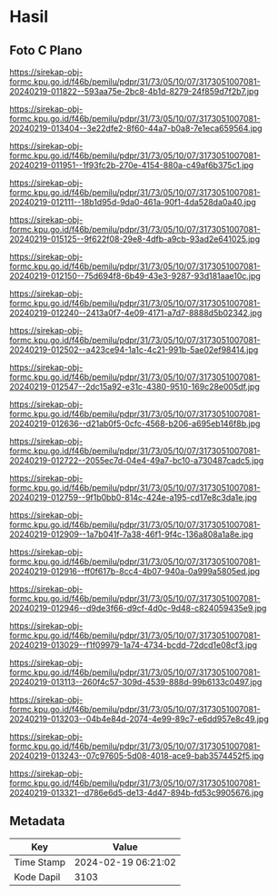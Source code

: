 # Hasil

## Foto C Plano

https://sirekap-obj-formc.kpu.go.id/f46b/pemilu/pdpr/31/73/05/10/07/3173051007081-20240219-011822--593aa75e-2bc8-4b1d-8279-24f859d7f2b7.jpg

https://sirekap-obj-formc.kpu.go.id/f46b/pemilu/pdpr/31/73/05/10/07/3173051007081-20240219-013404--3e22dfe2-8f60-44a7-b0a8-7e1eca659564.jpg

https://sirekap-obj-formc.kpu.go.id/f46b/pemilu/pdpr/31/73/05/10/07/3173051007081-20240219-011951--1f93fc2b-270e-4154-880a-c49af6b375c1.jpg

https://sirekap-obj-formc.kpu.go.id/f46b/pemilu/pdpr/31/73/05/10/07/3173051007081-20240219-012111--18b1d95d-9da0-461a-90f1-4da528da0a40.jpg

https://sirekap-obj-formc.kpu.go.id/f46b/pemilu/pdpr/31/73/05/10/07/3173051007081-20240219-015125--9f622f08-29e8-4dfb-a9cb-93ad2e641025.jpg

https://sirekap-obj-formc.kpu.go.id/f46b/pemilu/pdpr/31/73/05/10/07/3173051007081-20240219-012150--75d694f8-6b49-43e3-9287-93d181aae10c.jpg

https://sirekap-obj-formc.kpu.go.id/f46b/pemilu/pdpr/31/73/05/10/07/3173051007081-20240219-012240--2413a0f7-4e09-4171-a7d7-8888d5b02342.jpg

https://sirekap-obj-formc.kpu.go.id/f46b/pemilu/pdpr/31/73/05/10/07/3173051007081-20240219-012502--a423ce94-1a1c-4c21-991b-5ae02ef98414.jpg

https://sirekap-obj-formc.kpu.go.id/f46b/pemilu/pdpr/31/73/05/10/07/3173051007081-20240219-012547--2dc15a92-e31c-4380-9510-169c28e005df.jpg

https://sirekap-obj-formc.kpu.go.id/f46b/pemilu/pdpr/31/73/05/10/07/3173051007081-20240219-012636--d21ab0f5-0cfc-4568-b206-a695eb146f8b.jpg

https://sirekap-obj-formc.kpu.go.id/f46b/pemilu/pdpr/31/73/05/10/07/3173051007081-20240219-012722--2055ec7d-04e4-49a7-bc10-a730487cadc5.jpg

https://sirekap-obj-formc.kpu.go.id/f46b/pemilu/pdpr/31/73/05/10/07/3173051007081-20240219-012759--9f1b0bb0-814c-424e-a195-cd17e8c3da1e.jpg

https://sirekap-obj-formc.kpu.go.id/f46b/pemilu/pdpr/31/73/05/10/07/3173051007081-20240219-012909--1a7b041f-7a38-46f1-9f4c-136a808a1a8e.jpg

https://sirekap-obj-formc.kpu.go.id/f46b/pemilu/pdpr/31/73/05/10/07/3173051007081-20240219-012916--ff0f617b-8cc4-4b07-940a-0a999a5805ed.jpg

https://sirekap-obj-formc.kpu.go.id/f46b/pemilu/pdpr/31/73/05/10/07/3173051007081-20240219-012946--d9de3f66-d9cf-4d0c-9d48-c824059435e9.jpg

https://sirekap-obj-formc.kpu.go.id/f46b/pemilu/pdpr/31/73/05/10/07/3173051007081-20240219-013029--f1f09979-1a74-4734-bcdd-72dcd1e08cf3.jpg

https://sirekap-obj-formc.kpu.go.id/f46b/pemilu/pdpr/31/73/05/10/07/3173051007081-20240219-013113--260f4c57-309d-4539-888d-99b6133c0497.jpg

https://sirekap-obj-formc.kpu.go.id/f46b/pemilu/pdpr/31/73/05/10/07/3173051007081-20240219-013203--04b4e84d-2074-4e99-89c7-e6dd957e8c49.jpg

https://sirekap-obj-formc.kpu.go.id/f46b/pemilu/pdpr/31/73/05/10/07/3173051007081-20240219-013243--07c97605-5d08-4018-ace9-bab3574452f5.jpg

https://sirekap-obj-formc.kpu.go.id/f46b/pemilu/pdpr/31/73/05/10/07/3173051007081-20240219-013321--d786e6d5-de13-4d47-894b-fd53c9905676.jpg


## Metadata

| Key        | Value               |
| ---------- | ------------------- |
| Time Stamp | 2024-02-19 06:21:02 |
| Kode Dapil | 3103                |



